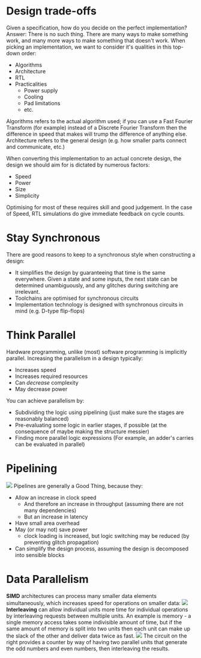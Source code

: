 # Design trade-offs
Given a specification, how do you decide on the perfect implementation?
Answer: There is no such thing. There are many ways to make something work, and many more ways to make something that doesn't work.
When picking an implementation, we want to consider it's qualities in this top-down order:
- Algorithms
- Architecture
- RTL
- Practicalities
	- Power supply
	- Cooling
	- Pad limitations
	- etc.

Algorithms refers to the actual algorithm used; if you can use a Fast Fourier Transform (for example) instead of a Discrete Fourier Transform then the difference in speed that makes will trump the difference of anything else.
Architecture refers to the general design (e.g. how smaller parts connect and communicate, etc.)

When converting this implementation to an actual concrete design, the design we should aim for is dictated by numerous factors:
- Speed
- Power
- Size
- Simplicity

Optimising for most of these requires skill and good judgement.
In the case of Speed, RTL simulations do give immediate feedback on cycle counts. 

# Stay Synchronous
There are good reasons to keep to a synchronous style when constructing a design:
- It simplifies the design by guaranteeing that time is the same everywhere. Given a state and some inputs, the next state can be determined unambiguously, and any glitches during switching are irrelevant.
- Toolchains are optimised for synchronous circuits
- Implementation technology is designed with synchronous circuits in mind (e.g. D-type flip-flops)

# Think Parallel
Hardware programming, unlike (most) software programming is implicitly parallel. Increasing the parallelism in a design typically:
- Increases speed
- Increases required resources
- Can *decrease* complexity
- May decrease power

You can achieve parallelism by:
- Subdividing the logic using pipelining (just make sure the stages are reasonably balanced)
- Pre-evaluating some logic in earlier stages, if possible (at the consequence of maybe making the structure messier)
- Finding more parallel logic expressions (For example, an adder's carries can be evaluated in parallel)

# Pipelining
![](Pasted%20image%2020231018093342.png)
Pipelines are generally a Good Thing, because they:
- Allow an increase in clock speed
	- And therefore an increase in throughput (assuming there are not many dependencies)
	- But an increase in latency
- Have small area overhead
- May (or may not) save power
	- clock loading is increased, but logic switching may be reduced (by preventing glitch propagation)
- Can simplify the design process, assuming the design is decomposed into sensible blocks

# Data Parallelism
**SIMD** architectures can process many smaller data elements simultaneously, which increases speed for operations on smaller data:
![](Pasted%20image%2020231018093812.png)
**Interleaving** can allow individual units more time for individual operations by interleaving requests between multiple units. An example is memory - a single memory access takes some indivisible amount of time, but if the same amount of memory is split into two units then each unit can make up the slack of the other and deliver data twice as fast.
![](Pasted%20image%2020231018094001.png)
The circuit on the right provides a counter by way of having two parallel units that generate the odd numbers and even numbers, then interleaving the results.